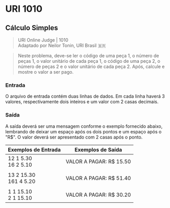 # URI 1010

## Cálculo Simples

>URI Online Judge | 1010  
>Adaptado por Neilor Tonin, URI Brasil :brazil:

>Neste problema, deve-se ler o código de uma peça 1, o número de peças 1, o valor unitário de cada peça 1, o código de uma peça 2, o número de peças 2 e o valor unitário de cada peça 2. Após, calcule e mostre o valor a ser pago.  

### Entrada

O arquivo de entrada contém duas linhas de dados. Em cada linha haverá 3 valores, respectivamente dois inteiros e um valor com 2 casas decimais.  

### Saída

A saída deverá ser uma mensagem conforme o exemplo fornecido abaixo, lembrando de deixar um espaço após os dois pontos e um espaço após o "R$". O valor deverá ser apresentado com 2 casas após o ponto.  

| Exemplos de Entrada      | Exemplos de Saída       |
| ------------------------ | ----------------------- |
| 12 1 5.30<br>16 2 5.10   | VALOR A PAGAR: R$ 15.50 |
|                          |                         |
| 13 2 15.30<br>161 4 5.20 | VALOR A PAGAR: R$ 51.40 |
|                          |                         |
| 1 1 15.10<br>2 1 15.10   | VALOR A PAGAR: R$ 30.20 |

